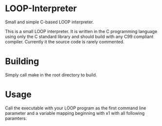 # LOOP-Interpreter
Small and simple C-based LOOP interpreter.

This is a small LOOP interpreter. It is written in the C programming language using only the C standard library and should build with any C99 compliant compiler.
Currently it the source code is rarely commented.

# Building
Simply call make in the root directory to build.

# Usage
Call the executable with your LOOP program as the first command line parameter and a variable mapping beginning with x1 with all following paramters.
